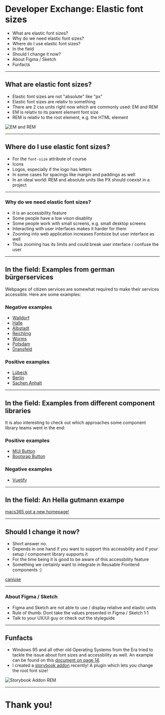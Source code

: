 # Developer Exchange: Elastic font sizes

<wm-rem></wm-rem>

- What are elastic font sizes? 
- Why do we need elastic font sizes?
- Where do I use elastic font sizes?
- In the field
- Should I change it now?
- About Figma / Sketch
- Funfacts

<wm-tutorial tipps="Benutze die rechte Pfeiltaste ➡ oder wische nach links um zur nächsten Folie zu gelangen. Mit F11 kannst du zum Vollbild Modus wechseln."></wm-tutorial>

---

## What are elastic font sizes?

- Elastic font sizes are not "absolute" like "px"
- Elastic font sizes are relativ to something
- There are 2 css units right now which are commonly used: EM and REM
- EM is relativ to its parent element font size
- REM is relativ to the root element, e.g. the HTML element

![EM and REM](https://smazee.com/uploads/images/css-unit-4.png)

---

## Where do I use elastic font sizes?

- For the `font-size` attribute of course
- Icons
- Logos, especially if the logo has letters
- In some cases for spacings like margin and paddings as well
- In an ideal world: REM and absolute units like PX should coexist in a project

---

### Why do we need elastic font sizes?

- It is an accessbility feature
- Some people have a low vison disablity
- Some people work with small screens, e.g. small desktop screens
- Interacting with user interfaces makes it harder for them
- Zooming into web application increases Fontsize but user interface as well
- Thus zooming has its limits and could break user interface / confuse the user

---
## In the field: Examples from german bürgerservices

Webpages of citizen services are somewhat required to make their services accessible. Here are some examples:

### Negative examples


- [Walldorf](https://www.walldorf.de/rathaus/buergerservice/termine)
- [Halle](https://www.halle.de/de/Startseite/)
- [Albstadt](https://www.albstadt.de/%C3%96ffnungszeiten#)
- [Reichling](https://www.vg-reichling.de/toolbar/schriftgroesse-aendern/)
- [Worms](https://www.worms.de/neu-de/buergerservice/)
- [Potsdam](https://vv.potsdam.de/vv/oe/173010100000007821.php)
- [Dransfeld](https://www.dransfeld.de/dienstleistung/anzeigen/id/26314/an-ab-und-ummeldungen-einwohnermeldeamt.html?browser=1)


### Positive examples

- [Lübeck](https://www.luebeck.de/de/buergerservice/termine-online/index.html)
- [Berlin](https://service.berlin.de/terminvereinbarung/)
- [Sachen Anhalt](https://buerger.sachsen-anhalt.de/detail?areaId=&pstId=&ouId=184303&infotype=0#)

---


## In the field: Examples from different component libraries

It is also interesting to check out which approaches some component library teams went in the end:

### Positive examples

- [MUI Button](https://mui.com/material-ui/react-button/)
- [Bootsrap Button](https://getbootstrap.com/docs/4.0/components/buttons/)

### Negative examples

- [Vuetify](https://vuetifyjs.com/en/components/buttons/)

---

## In the field: An Hella gutmann exampe

[macs365 got a new homepage!](https://macs365.test01.hgs.cloud/en/homepage)



---

## Should I change it now?

- Short answer no.
- Depends in one hand if you want to support this accessbility and if your setup / component library supports it
- For the time being it is good to be aware of this accessbility feature
- Something we certainly want to integrate in Reusable Frontend components :)

[caniuse](https://caniuse.com/rem)

---

### About Figma / Sketch 

- Figma and Sketch are not able to use / display relative and elastic units
- Rule of thumb: Dont take the values presented in Figma / Sketch 1:1
- Talk to your UX/UI guy or check out the styleguide


--- 

## Funfacts

- Windows 95 and all other old Operating Systems from the Era tried to tackle the issue about font sizes and accessbility as well. An example can be found on this [document on page 14](https://old.nzao.co.nz/sites/default/files/LV%20Computer%20Booklet-NZAO.pdf#page=14).
- I created a [storybook addon](https://storybook.js.org/addons/storybook-addon-rem) recently! A plugin which lets you change the root font size!

![Storybook Addon REM](https://raw.githubusercontent.com/soelen/storybook-addon-rem/master/.github/images/icon.gif)


---

# Thank you!

